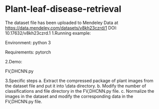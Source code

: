 # Plant-leaf-disease-retrieval
The dataset file has been uploaded to Mendeley Data at https://data.mendeley.com/datasets/v8kh23czrd/1 DOI: 10.17632/v8kh23czrd.1 
1.Running example: 

  Environment: 
    python 3

  Requirements:
    pytorch

2.Demo:

FV,DHCNN.py

3.Specific steps
a. Extract the compressed package of plant images from the dataset file and put it into \data directory.
b. Modify the number of classifications and file directory in the FV,DHCNN.py file.
c. Normalize the images in the dataset and modify the corresponding data in the FV,DHCNN.py file.
